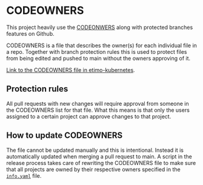# CODEOWNERS

This project heavily use the [CODEONWERS](https://docs.github.com/en/repositories/managing-your-repositorys-settings-and-features/customizing-your-repository/about-code-owners) along with protected branches features on Github.

CODEOWNERS is a file that describes the owner(s) for each individual file in a repo. Together with branch protection rules this is used to protect files from being edited and pushed to main without the owners approving of it.

[Link to the CODEOWNERS file in etimo-kubernetes](https://github.com/Etimo/etimo-kubernetes/blob/main/.github/CODEOWNERS).

## Protection rules

All pull requests with new changes will require approval from someone in the CODEOWNERS list for that file. What this means is that only the users assigned to a certain project can approve changes to that project.

## How to update CODEOWNERS

The file cannot be updated manually and this is intentional. Instead it is automatically updated when merging a pull request to main. A script in the release process takes care of rewriting the CODEOWNERS file to make sure that all projects are owned by their respective owners specified in the [`info.yaml`](./Provisioning.md#info-yaml) file.
